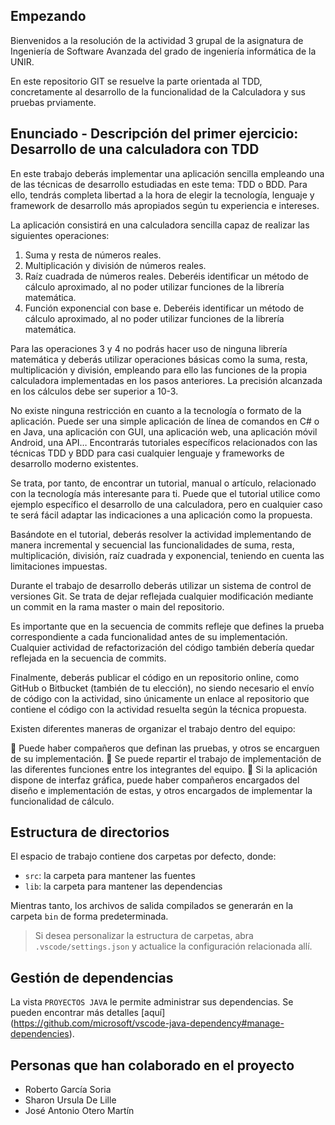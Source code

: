 ## Empezando

Bienvenidos a la resolución de la actividad 3 grupal de la asignatura de Ingeniería de Software Avanzada del grado de ingeniería informática de la UNIR.

En este repositorio GIT se resuelve la parte orientada al TDD, concretamente al desarrollo de la funcionalidad de la Calculadora y sus pruebas prviamente.

## Enunciado - Descripción del primer ejercicio: Desarrollo de una calculadora con TDD

En este trabajo deberás implementar una aplicación sencilla empleando una de las técnicas de desarrollo estudiadas en este tema: TDD o BDD. Para ello, tendrás completa libertad a la hora de elegir la tecnología, lenguaje y framework de desarrollo más apropiados según tu experiencia e intereses.

La aplicación consistirá en una calculadora sencilla capaz de realizar las siguientes operaciones:

1.	Suma y resta de números reales.
2.	Multiplicación y división de números reales.
3.	Raíz cuadrada de números reales. Deberéis identificar un método de cálculo aproximado, al no poder utilizar funciones de la librería matemática.
4.	Función exponencial con base e. Deberéis identificar un método de cálculo aproximado, al no poder utilizar funciones de la librería matemática.

Para las operaciones 3 y 4 no podrás hacer uso de ninguna librería matemática y deberás utilizar operaciones básicas como la suma, resta, multiplicación y división, empleando para ello las funciones de la propia calculadora implementadas en los pasos anteriores. La precisión alcanzada en los cálculos debe ser superior a 10-3.

No existe ninguna restricción en cuanto a la tecnología o formato de la aplicación. Puede ser una simple aplicación de línea de comandos en C# o en Java, una aplicación con GUI, una aplicación web, una aplicación móvil Android, una API… Encontrarás tutoriales específicos relacionados con las técnicas TDD y BDD para casi cualquier lenguaje y frameworks de desarrollo moderno existentes.

Se trata, por tanto, de encontrar un tutorial, manual o artículo, relacionado con la tecnología más interesante para ti. Puede que el tutorial utilice como ejemplo específico el desarrollo de una calculadora, pero en cualquier caso te será fácil adaptar las indicaciones a una aplicación como la propuesta.

Basándote en el tutorial, deberás resolver la actividad implementando de manera incremental y secuencial las funcionalidades de suma, resta, multiplicación, división, raíz cuadrada y exponencial, teniendo en cuenta las limitaciones impuestas.

Durante el trabajo de desarrollo deberás utilizar un sistema de control de versiones Git. Se trata de dejar reflejada cualquier modificación mediante un commit en la rama master o main del repositorio.

Es importante que en la secuencia de commits refleje que defines la prueba correspondiente a cada funcionalidad antes de su implementación. Cualquier actividad de refactorización del código también debería quedar reflejada en la secuencia de commits. 

Finalmente, deberás publicar el código en un repositorio online, como GitHub o Bitbucket (también de tu elección), no siendo necesario el envío de código con la actividad, sino únicamente un enlace al repositorio que contiene el código con la actividad resuelta según la técnica propuesta.

Existen diferentes maneras de organizar el trabajo dentro del equipo:

	Puede haber compañeros que definan las pruebas, y otros se encarguen de su implementación.
	Se puede repartir el trabajo de implementación de las diferentes funciones entre los integrantes del equipo.
	Si la aplicación dispone de interfaz gráfica, puede haber compañeros encargados del diseño e implementación de estas, y otros encargados de implementar la funcionalidad de cálculo.

## Estructura de directorios

El espacio de trabajo contiene dos carpetas por defecto, donde:

- `src`: la carpeta para mantener las fuentes
- `lib`: la carpeta para mantener las dependencias

Mientras tanto, los archivos de salida compilados se generarán en la carpeta `bin` de forma predeterminada.

> Si desea personalizar la estructura de carpetas, abra `.vscode/settings.json` y actualice la configuración relacionada allí.

## Gestión de dependencias

La vista `PROYECTOS JAVA` le permite administrar sus dependencias. Se pueden encontrar más detalles [aquí] (https://github.com/microsoft/vscode-java-dependency#manage-dependencies).

## Personas que han colaborado en el proyecto
- Roberto García Soria
- Sharon Ursula De Lille
- José Antonio Otero Martín